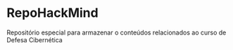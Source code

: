 # RepoHackMind
Repositório especial para armazenar o conteúdos relacionados ao curso de Defesa Cibernética
